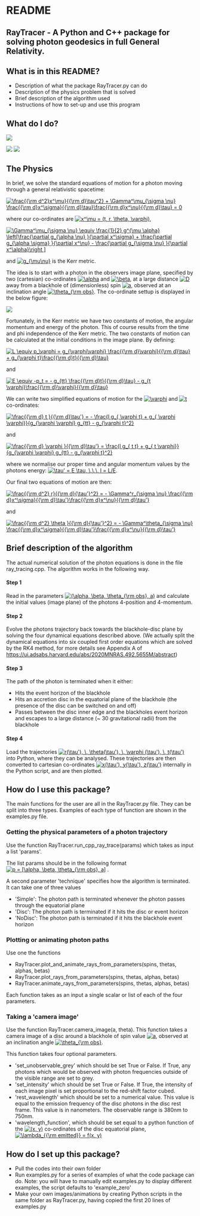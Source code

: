 # README #
## RayTracer - A Python and C++ package for solving photon geodesics in full General Relativity. ##
## What is in this README? ##
* Description of what the package RayTracer.py can do
* Description of the physics problem that is solved
* Brief description of the algorithm used
* Instructions of how to set-up and use this program

## What do I do?  ##
![](https://github.com/andrewmummery/RayTracer/blob/main/ExampleAnimation.gif)

![](https://github.com/andrewmummery/RayTracer/blob/main/ExampleNewtonianFigure.png)
![](https://github.com/andrewmummery/RayTracer/blob/main/ExampleGRFigure.png)

## The Physics ##
In brief, we solve the standard equations of motion for a photon moving through a general relativistic spacetime:

<a href="https://www.codecogs.com/eqnedit.php?latex=\frac{{\rm&space;d^2}x^\mu}{{\rm&space;d}\tau^2}&space;&plus;&space;\Gamma^\mu_{\sigma&space;\nu}&space;\frac{{\rm&space;d}x^\sigma}{{\rm&space;d}\tau}\frac{{\rm&space;d}x^\nu}{{\rm&space;d}\tau}&space;=&space;0" target="_blank"><img src="https://latex.codecogs.com/gif.latex?\frac{{\rm&space;d^2}x^\mu}{{\rm&space;d}\tau^2}&space;&plus;&space;\Gamma^\mu_{\sigma&space;\nu}&space;\frac{{\rm&space;d}x^\sigma}{{\rm&space;d}\tau}\frac{{\rm&space;d}x^\nu}{{\rm&space;d}\tau}&space;=&space;0" title="\frac{{\rm d^2}x^\mu}{{\rm d}\tau^2} + \Gamma^\mu_{\sigma \nu} \frac{{\rm d}x^\sigma}{{\rm d}\tau}\frac{{\rm d}x^\nu}{{\rm d}\tau} = 0" /></a>

where our co-ordinates are <a href="https://www.codecogs.com/eqnedit.php?latex=x^\mu&space;=&space;(t,&space;r,&space;\theta,&space;\varphi)," target="_blank"><img src="https://latex.codecogs.com/gif.latex?x^\mu&space;=&space;(t,&space;r,&space;\theta,&space;\varphi)," title="x^\mu = (t, r, \theta, \varphi)," /></a>

<a href="https://www.codecogs.com/eqnedit.php?latex=\Gamma^\mu_{\sigma&space;\nu}&space;\equiv&space;\frac{1}{2}&space;g^{\mu&space;\alpha}&space;\left[\frac{\partial&space;g_{\alpha&space;\nu}&space;}{\partial&space;x^\sigma}&space;&plus;&space;\frac{\partial&space;g_{\alpha&space;\sigma}&space;}{\partial&space;x^\nu}&space;-&space;\frac{\partial&space;g_{\sigma&space;\nu}&space;}{\partial&space;x^\alpha}\right&space;]" target="_blank"><img src="https://latex.codecogs.com/gif.latex?\Gamma^\mu_{\sigma&space;\nu}&space;\equiv&space;\frac{1}{2}&space;g^{\mu&space;\alpha}&space;\left[\frac{\partial&space;g_{\alpha&space;\nu}&space;}{\partial&space;x^\sigma}&space;&plus;&space;\frac{\partial&space;g_{\alpha&space;\sigma}&space;}{\partial&space;x^\nu}&space;-&space;\frac{\partial&space;g_{\sigma&space;\nu}&space;}{\partial&space;x^\alpha}\right&space;]" title="\Gamma^\mu_{\sigma \nu} \equiv \frac{1}{2} g^{\mu \alpha} \left[\frac{\partial g_{\alpha \nu} }{\partial x^\sigma} + \frac{\partial g_{\alpha \sigma} }{\partial x^\nu} - \frac{\partial g_{\sigma \nu} }{\partial x^\alpha}\right ]" /></a>

and <a href="https://www.codecogs.com/eqnedit.php?latex=g_{\mu\nu}" target="_blank"><img src="https://latex.codecogs.com/gif.latex?g_{\mu\nu}" title="g_{\mu\nu}" /></a> is the Kerr metric.

The idea is to start with a photon in the observers image plane, specified by two (cartesian) co-ordinates <a href="https://www.codecogs.com/eqnedit.php?latex=\alpha" target="_blank"><img src="https://latex.codecogs.com/gif.latex?\alpha" title="\alpha" /></a> and <a href="https://www.codecogs.com/eqnedit.php?latex=\beta" target="_blank"><img src="https://latex.codecogs.com/gif.latex?\beta" title="\beta" /></a>, at a large distance <a href="https://www.codecogs.com/eqnedit.php?latex=D" target="_blank"><img src="https://latex.codecogs.com/gif.latex?D" title="D" /></a> away from a blackhole of (dimensionless) spin <a href="https://www.codecogs.com/eqnedit.php?latex=a" target="_blank"><img src="https://latex.codecogs.com/gif.latex?a" title="a" /></a>, observed at an inclination angle <a href="https://www.codecogs.com/eqnedit.php?latex=\theta_{\rm&space;obs}" target="_blank"><img src="https://latex.codecogs.com/gif.latex?\theta_{\rm&space;obs}" title="\theta_{\rm obs}" /></a>. The co-ordinate settup is displayed in the below figure:  

![](https://github.com/andrewmummery/RayTracer/blob/main/Schematic_of_co-ordinates.png)

Fortunately, in the Kerr metric we have two constants of motion, the angular momentum and energy of the photon. This of course results from the time and phi independence of the Kerr metric. The two constants of motion can be calculated at the initial conditions in the image plane. By defining:

<a href="https://www.codecogs.com/eqnedit.php?latex=L&space;\equiv&space;p_{\varphi}&space;=&space;g_{\varphi\varphi}&space;\frac{{\rm&space;d}\varphi}{{\rm&space;d}\tau}&space;&plus;&space;g_{\varphi&space;t}\frac{{\rm&space;d}t}{{\rm&space;d}\tau}" target="_blank"><img src="https://latex.codecogs.com/gif.latex?L&space;\equiv&space;p_{\varphi}&space;=&space;g_{\varphi\varphi}&space;\frac{{\rm&space;d}\varphi}{{\rm&space;d}\tau}&space;&plus;&space;g_{\varphi&space;t}\frac{{\rm&space;d}t}{{\rm&space;d}\tau}" title="L \equiv p_\varphi = g_{\varphi\varphi} \frac{{\rm d}\varphi}{{\rm d}\tau} + g_{\varphi t}\frac{{\rm d}t}{{\rm d}\tau}" /></a>

and 

<a href="https://www.codecogs.com/eqnedit.php?latex=E&space;\equiv&space;-p_t&space;=&space;-&space;g_{tt}&space;\frac{{\rm&space;d}t}{{\rm&space;d}\tau}&space;-&space;g_{t&space;\varphi}\frac{{\rm&space;d}\varphi}{{\rm&space;d}\tau}" target="_blank"><img src="https://latex.codecogs.com/gif.latex?E&space;\equiv&space;-p_t&space;=&space;-&space;g_{tt}&space;\frac{{\rm&space;d}t}{{\rm&space;d}\tau}&space;-&space;g_{t&space;\varphi}\frac{{\rm&space;d}\varphi}{{\rm&space;d}\tau}" title="E \equiv -p_t = - g_{tt} \frac{{\rm d}t}{{\rm d}\tau} - g_{t \varphi}\frac{{\rm d}\varphi}{{\rm d}\tau}" /></a>

We can write two simplified equations of motion for the <a href="https://www.codecogs.com/eqnedit.php?latex=\varphi" target="_blank"><img src="https://latex.codecogs.com/gif.latex?\varphi" title="\varphi" /></a> and <a href="https://www.codecogs.com/eqnedit.php?latex=t" target="_blank"><img src="https://latex.codecogs.com/gif.latex?t" title="t" /></a> co-ordinates:

<a href="https://www.codecogs.com/eqnedit.php?latex=\frac{{\rm&space;d}&space;t&space;}{{\rm&space;d}\tau'}&space;=&space;-&space;\frac{l&space;g_{&space;\varphi&space;t}&space;&plus;&space;g_{&space;\varphi&space;\varphi}}{g_{\varphi&space;\varphi}&space;g_{tt}&space;-&space;g_{\varphi&space;t}^2}" target="_blank"><img src="https://latex.codecogs.com/gif.latex?\frac{{\rm&space;d}&space;t&space;}{{\rm&space;d}\tau'}&space;=&space;-&space;\frac{l&space;g_{&space;\varphi&space;t}&space;&plus;&space;g_{&space;\varphi&space;\varphi}}{g_{\varphi&space;\varphi}&space;g_{tt}&space;-&space;g_{\varphi&space;t}^2}" title="\frac{{\rm d} t }{{\rm d}\tau'} = - \frac{l g_{ \varphi t} + g_{ \varphi \varphi}}{g_{\varphi \varphi} g_{tt} - g_{\varphi t}^2}" /></a>

and 

<a href="https://www.codecogs.com/eqnedit.php?latex=\frac{{\rm&space;d}&space;\varphi&space;}{{\rm&space;d}\tau'}&space;=&space;\frac{l&space;g_{&space;t&space;t}&space;&plus;&space;g_{&space;t&space;\varphi}}{g_{\varphi&space;\varphi}&space;g_{tt}&space;-&space;g_{\varphi&space;t}^2}" target="_blank"><img src="https://latex.codecogs.com/gif.latex?\frac{{\rm&space;d}&space;\varphi&space;}{{\rm&space;d}\tau'}&space;=&space;\frac{l&space;g_{&space;t&space;t}&space;&plus;&space;g_{&space;t&space;\varphi}}{g_{\varphi&space;\varphi}&space;g_{tt}&space;-&space;g_{\varphi&space;t}^2}" title="\frac{{\rm d} \varphi }{{\rm d}\tau'} = \frac{l g_{ t t} + g_{ t \varphi}}{g_{\varphi \varphi} g_{tt} - g_{\varphi t}^2}" /></a>

where we normalise our proper time and angular momentum values by the photons energy: <a href="https://www.codecogs.com/eqnedit.php?latex=\tau'&space;=&space;E&space;\tau,&space;\,\,\,&space;l&space;=&space;L/E" target="_blank"><img src="https://latex.codecogs.com/gif.latex?\tau'&space;=&space;E&space;\tau,&space;\,\,\,&space;l&space;=&space;L/E" title="\tau' = E \tau, \,\,\, l = L/E" /></a>. 

Our final two equations of motion are then:

<a href="https://www.codecogs.com/eqnedit.php?latex=\frac{{\rm&space;d^2}&space;r}{{\rm&space;d}{\tau'}^2}&space;=&space;-&space;\Gamma^r_{\sigma&space;\nu}&space;\frac{{\rm&space;d}x^\sigma}{{\rm&space;d}\tau'}\frac{{\rm&space;d}x^\nu}{{\rm&space;d}\tau'}" target="_blank"><img src="https://latex.codecogs.com/gif.latex?\frac{{\rm&space;d^2}&space;r}{{\rm&space;d}{\tau'}^2}&space;=&space;-&space;\Gamma^r_{\sigma&space;\nu}&space;\frac{{\rm&space;d}x^\sigma}{{\rm&space;d}\tau'}\frac{{\rm&space;d}x^\nu}{{\rm&space;d}\tau'}" title="\frac{{\rm d^2} r}{{\rm d}{\tau'}^2} = - \Gamma^r_{\sigma \nu} \frac{{\rm d}x^\sigma}{{\rm d}\tau'}\frac{{\rm d}x^\nu}{{\rm d}\tau'}" /></a>

and 

<a href="https://www.codecogs.com/eqnedit.php?latex=\frac{{\rm&space;d^2}&space;\theta&space;}{{\rm&space;d}{\tau'}^2}&space;=&space;-&space;\Gamma^\theta_{\sigma&space;\nu}&space;\frac{{\rm&space;d}x^\sigma}{{\rm&space;d}\tau'}\frac{{\rm&space;d}x^\nu}{{\rm&space;d}\tau'}" target="_blank"><img src="https://latex.codecogs.com/gif.latex?\frac{{\rm&space;d^2}&space;\theta&space;}{{\rm&space;d}{\tau'}^2}&space;=&space;-&space;\Gamma^\theta_{\sigma&space;\nu}&space;\frac{{\rm&space;d}x^\sigma}{{\rm&space;d}\tau'}\frac{{\rm&space;d}x^\nu}{{\rm&space;d}\tau'}" title="\frac{{\rm d^2} \theta }{{\rm d}{\tau'}^2} = - \Gamma^\theta_{\sigma \nu} \frac{{\rm d}x^\sigma}{{\rm d}\tau'}\frac{{\rm d}x^\nu}{{\rm d}\tau'}" /></a>



## Brief description of the algorithm ##
The actual numerical solution of the photon equations is done in the file ray_tracing.cpp. The algorithm works in the following way.

#### Step 1 ####
Read in the parameters <a href="https://www.codecogs.com/eqnedit.php?latex=(\alpha,&space;\beta,&space;\theta_{\rm&space;obs},&space;a)" target="_blank"><img src="https://latex.codecogs.com/gif.latex?(\alpha,&space;\beta,&space;\theta_{\rm&space;obs},&space;a)" title="(\alpha, \beta, \theta_{\rm obs}, a)" /></a>  and calculate the initial values (image plane) of the photons 4-position and 4-momentum. 

#### Step 2 ####
Evolve the photons trajectory back towards the blackhole-disc plane by solving the four dynamical equations described above. (We actually split the dynamical equations into six coupled first order equations which are solved by the RK4 method, for more details see Appendix A of https://ui.adsabs.harvard.edu/abs/2020MNRAS.492.5655M/abstract)

#### Step 3 ####
The path of the photon is terminated when it either: 
* Hits the event horizon of the blackhole
* Hits an accretion disc in the equatorial plane of the blackhole (the presence of the disc can be switched on and off)
* Passes between the disc inner edge and the blackholes event horizon and escapes to a large distance (~ 30 gravitational radii) from the blackhole

#### Step 4 ####
Load the trajectories <a href="https://www.codecogs.com/eqnedit.php?latex=r(\tau'),&space; &space;\theta(\tau'),&space; &space;\varphi&space;(\tau'),&space;&space;t(\tau')" target="_blank"><img src="https://latex.codecogs.com/gif.latex?r(\tau'),&space;&space;\theta(\tau'),&space;&space;\varphi&space;(\tau'),&space;&space;t(\tau')" title="r(\tau'), \, \theta(\tau'), \, \varphi (\tau'), \, t(\tau')" /></a> into Python, where they can be analysed. These trajectories are then converted to cartesian co-ordinates <a href="https://www.codecogs.com/eqnedit.php?latex=x(\tau'),&space;y(\tau'),&space;z(\tau')" target="_blank"><img src="https://latex.codecogs.com/gif.latex?x(\tau'),&space;y(\tau'),&space;z(\tau')" title="x(\tau'), y(\tau'), z(\tau')" /></a> internally in the Python script, and are then plotted. 

## How do I use this package? ##
The main functions for the user are all in the RayTracer.py file. They can be split into three types. Examples of each type of function are shown in the examples.py file. 
### Getting the physical parameters of a photon trajectory ###
Use the function RayTracer.run_cpp_ray_trace(params) which takes as input a list 'params'.

The list params should be in the following format <a href="https://www.codecogs.com/eqnedit.php?latex=p&space;=&space;[\alpha,&space;\beta,&space;\theta_{\rm&space;obs},&space;a]" target="_blank"><img src="https://latex.codecogs.com/gif.latex?p&space;=&space;[\alpha,&space;\beta,&space;\theta_{\rm&space;obs},&space;a]" title="p = [\alpha, \beta, \theta_{\rm obs}, a]" /></a> .

A second parameter 'technique' specifies how the algorithm is terminated. It can take one of three values
* 'Simple': The photon path is terminated whenever the photon passes through the equatorial plane
* 'Disc': The photon path is terminated if it hits the disc or event horizon
* 'NoDisc': The photon path is terminated if it hits the blackhole event horizon

### Plotting or animating photon paths ###
Use one the functions 
* RayTracer.plot_and_animate_rays_from_parameters(spins, thetas, alphas, betas)
* RayTracer.plot_rays_from_parameters(spins, thetas, alphas, betas)
* RayTracer.animate_rays_from_parameters(spins, thetas, alphas, betas)

Each function takes as an input a single scalar or list of each of the four parameters. 

### Taking a 'camera image' ###
Use the function RayTracer.camera_image(a, theta). This function takes a camera image of a disc around a blackhole of spin value <a href="https://www.codecogs.com/eqnedit.php?latex=a" target="_blank"><img src="https://latex.codecogs.com/gif.latex?a" title="a" /></a>, observed at an inclination angle <a href="https://www.codecogs.com/eqnedit.php?latex=\theta_{\rm&space;obs}" target="_blank"><img src="https://latex.codecogs.com/gif.latex?\theta_{\rm&space;obs}" title="\theta_{\rm obs}" /></a>. 

This function takes four optional parameters. 
* 'set_unobservable_grey' which should be set True or False. If True, any photons which would be observed with photon frequencies outside of the visible range are set to grey.
* 'set_intensity' which should be set True or False. If True, the intensity of each image pixel is set proportional to the red-shift factor cubed. 
* 'rest_wavelength' which should be set to a numerical value. This value is equal to the emission frequency of the disc photons in the disc rest frame. This value is in nanometers. The observable range is 380nm to 750nm. 
* 'wavelength_function', which should be set equal to a python function of the <a href="https://www.codecogs.com/eqnedit.php?latex=(x,&space;y)" target="_blank"><img src="https://latex.codecogs.com/gif.latex?(x,&space;y)" title="(x, y)" /></a> co-ordinates of the disc equatorial plane, <a href="https://www.codecogs.com/eqnedit.php?latex=\lambda_{{\rm&space;emitted}}&space;=&space;f(x,&space;y)" target="_blank"><img src="https://latex.codecogs.com/gif.latex?\lambda_{{\rm&space;emitted}}&space;=&space;f(x,&space;y)" title="\lambda_{{\rm emitted}} = f(x, y)" /></a>

## How do I set up this package? ##

* Pull the codes into their own folder
* Run examples.py for a series of examples of what the code package can do. Note: you will have to manually edit examples.py to display different examples, the script defaults to 'example_zero' 
* Make your own images/animations by creating Python scripts in the same folder as RayTracer.py, having copied the first 20 lines of examples.py

